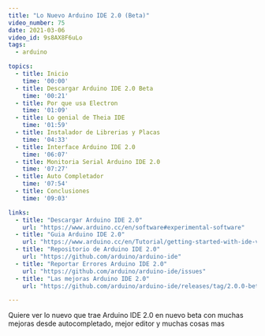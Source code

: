 ```yaml
---
title: "Lo Nuevo Arduino IDE 2.0 (Beta)"
video_number: 75
date: 2021-03-06
video_id: 9s8AX8F6uLo
tags:
  - arduino

topics:
  - title: Inicio
    time: '00:00'
  - title: Descargar Arduino IDE 2.0 Beta
    time: '00:21'
  - title: Por que usa Electron
    time: '01:09'
  - title: Lo genial de Theia IDE
    time: '01:59'
  - title: Instalador de Librerias y Placas
    time: '04:33'
  - title: Interface Arduino IDE 2.0
    time: '06:07'
  - title: Monitoria Serial Arduino IDE 2.0
    time: '07:27'
  - title: Auto Completador
    time: '07:54'
  - title: Conclusiones
    time: '09:03'

links:
  - title: "Descargar Arduino IDE 2.0"
    url: "https://www.arduino.cc/en/software#experimental-software"
  - title: "Guia Arduino IDE 2.0"
    url: "https://www.arduino.cc/en/Tutorial/getting-started-with-ide-v2"
  - title: "Repositorio de Arduino IDE 2.0"
    url: "https://github.com/arduino/arduino-ide"
  - title: "Reportar Errores Arduino IDE 2.0"
    url: "https://github.com/arduino/arduino-ide/issues"
  - title: "Las mejoras Arduino IDE 2.0"
    url: "https://github.com/arduino/arduino-ide/releases/tag/2.0.0-beta.3"

---
```


Quiere ver lo nuevo que trae Arduino IDE 2.0 en nuevo beta con muchas mejoras desde autocompletado, mejor editor y muchas cosas mas
